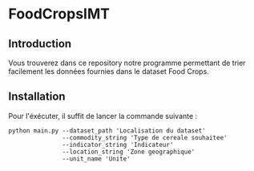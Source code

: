 # FoodCropsIMT

## Introduction

Vous trouverez dans ce repository notre programme permettant de trier facilement les données fournies dans le dataset Food Crops.

## Installation
Pour l'éxécuter, il suffit de lancer la commande suivante :
```
python main.py --dataset_path 'Localisation du dataset'
               --commodity_string 'Type de cereale souhaitee'
               --indicator_string 'Indicateur'
               --location_string 'Zone geographique'
               --unit_name 'Unite'
```
